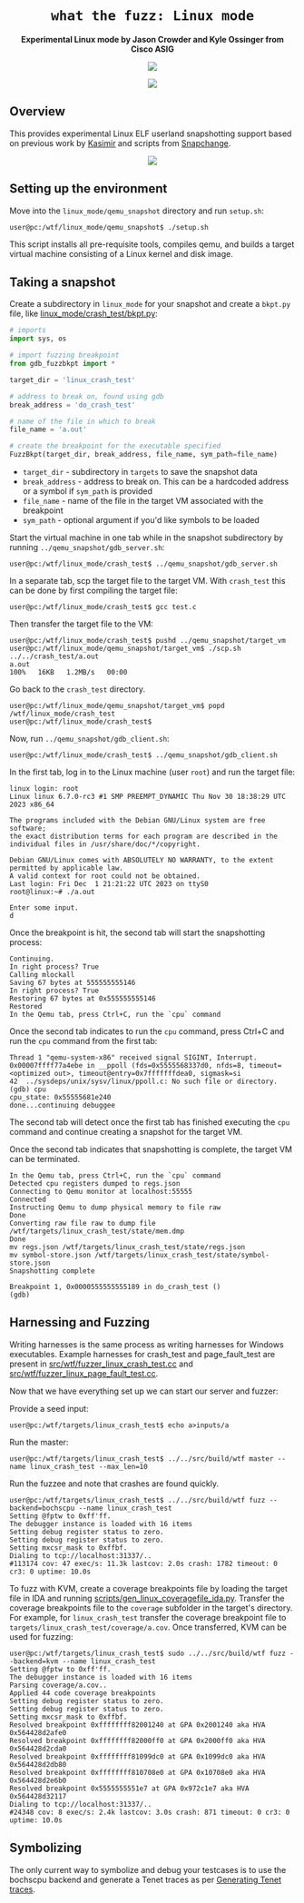<div align='center'>
  <h1><code>what the fuzz: Linux mode</code></h1>
  <p>
    <strong>Experimental Linux mode by Jason Crowder and Kyle Ossinger from Cisco ASIG</strong>
  </p>
  <p>
    <img src='https://github.com/0vercl0k/wtf/workflows/Builds/badge.svg'/>
  </p>
  <p>
    <img src='../pics/wtf-linux.gif'/>
  </p>
</div>

## Overview

This provides experimental Linux ELF userland snapshotting support based on previous work by [Kasimir](https://github.com/0vercl0k/wtf/pull/102) and scripts from [Snapchange](https://github.com/awslabs/snapchange/tree/main/qemu_snapshot).

<p align='center'>
<img src='../pics/wtf-linux-snapshot.webp'>
</p>

## Setting up the environment

Move into the `linux_mode/qemu_snapshot` directory and run `setup.sh`:

```console
user@pc:/wtf/linux_mode/qemu_snapshot$ ./setup.sh
```

This script installs all pre-requisite tools, compiles qemu, and builds a target virtual machine consisting of a Linux kernel and disk image.

## Taking a snapshot

Create a subdirectory in `linux_mode` for your snapshot and create a `bkpt.py` file, like [linux_mode/crash_test/bkpt.py](crash_test/bkpt.py):

```py
# imports
import sys, os

# import fuzzing breakpoint
from gdb_fuzzbkpt import *

target_dir = 'linux_crash_test'

# address to break on, found using gdb
break_address = 'do_crash_test'

# name of the file in which to break
file_name = 'a.out'

# create the breakpoint for the executable specified
FuzzBkpt(target_dir, break_address, file_name, sym_path=file_name)
```

* `target_dir` - subdirectory in `targets` to save the snapshot data
* `break_address` - address to break on. This can be a hardcoded address or a symbol if `sym_path` is provided
* `file_name` - name of the file in the target VM associated with the breakpoint
* `sym_path` - optional argument if you'd like symbols to be loaded

Start the virtual machine in one tab while in the snapshot subdirectory by running `../qemu_snapshot/gdb_server.sh`:

```console
user@pc:/wtf/linux_mode/crash_test$ ../qemu_snapshot/gdb_server.sh
```

In a separate tab, scp the target file to the target VM. With `crash_test` this can be done by first compiling the target file:

```console
user@pc:/wtf/linux_mode/crash_test$ gcc test.c
```

Then transfer the target file to the VM:

```console
user@pc:/wtf/linux_mode/crash_test$ pushd ../qemu_snapshot/target_vm
user@pc:/wtf/linux_mode/qemu_snapshot/target_vm$ ./scp.sh ../../crash_test/a.out
a.out                                                                                     100%   16KB   1.2MB/s   00:00
```

Go back to the `crash_test` directory.

```console
user@pc:/wtf/linux_mode/qemu_snapshot/target_vm$ popd
/wtf/linux_mode/crash_test
user@pc:/wtf/linux_mode/crash_test$
```

Now, run `../qemu_snapshot/gdb_client.sh`:

```console
user@pc:/wtf/linux_mode/crash_test$ ../qemu_snapshot/gdb_client.sh 
```

In the first tab, log in to the Linux machine (user `root`) and run the target file:

```console
linux login: root
Linux linux 6.7.0-rc3 #1 SMP PREEMPT_DYNAMIC Thu Nov 30 18:38:29 UTC 2023 x86_64

The programs included with the Debian GNU/Linux system are free software;
the exact distribution terms for each program are described in the
individual files in /usr/share/doc/*/copyright.

Debian GNU/Linux comes with ABSOLUTELY NO WARRANTY, to the extent
permitted by applicable law.
A valid context for root could not be obtained.
Last login: Fri Dec  1 21:21:22 UTC 2023 on ttyS0
root@linux:~# ./a.out

Enter some input.
d
```

Once the breakpoint is hit, the second tab will start the snapshotting process:

```console
Continuing.
In right process? True
Calling mlockall
Saving 67 bytes at 555555555146
In right process? True
Restoring 67 bytes at 0x555555555146
Restored
In the Qemu tab, press Ctrl+C, run the `cpu` command
```

Once the second tab indicates to run the `cpu` command, press Ctrl+C and run the `cpu` command from the first tab:

```console
Thread 1 "qemu-system-x86" received signal SIGINT, Interrupt.
0x00007ffff77a4ebe in __ppoll (fds=0x5555568337d0, nfds=8, timeout=<optimized out>, timeout@entry=0x7fffffffdea0, sigmask=si
42	../sysdeps/unix/sysv/linux/ppoll.c: No such file or directory.
(gdb) cpu
cpu_state: 0x55555681e240
done...continuing debuggee
```

The second tab will detect once the first tab has finished executing the `cpu` command and continue creating a snapshot for the target VM.

Once the second tab indicates that snapshotting is complete, the target VM can be terminated.

```console
In the Qemu tab, press Ctrl+C, run the `cpu` command
Detected cpu registers dumped to regs.json
Connecting to Qemu monitor at localhost:55555
Connected
Instructing Qemu to dump physical memory to file raw
Done
Converting raw file raw to dump file /wtf/targets/linux_crash_test/state/mem.dmp
Done
mv regs.json /wtf/targets/linux_crash_test/state/regs.json
mv symbol-store.json /wtf/targets/linux_crash_test/state/symbol-store.json
Snapshotting complete

Breakpoint 1, 0x0000555555555189 in do_crash_test ()
(gdb)
```

## Harnessing and Fuzzing 

Writing harnesses is the same process as writing harnesses for Windows executables. Example harnesses for crash_test and page_fault_test are present in [src/wtf/fuzzer_linux_crash_test.cc](../src/wtf/fuzzer_linux_crash_test.cc) and [src/wtf/fuzzer_linux_page_fault_test.cc](../src/wtf/fuzzer_linux_page_fault_test.cc).

Now that we have everything set up we can start our server and fuzzer:

Provide a seed input:

```console
user@pc:/wtf/targets/linux_crash_test$ echo a>inputs/a
```

Run the master:

```console
user@pc:/wtf/targets/linux_crash_test$ ../../src/build/wtf master --name linux_crash_test --max_len=10
```

Run the fuzzee and note that crashes are found quickly.

```console
user@pc:/wtf/targets/linux_crash_test$ ../../src/build/wtf fuzz --backend=bochscpu --name linux_crash_test
Setting @fptw to 0xff'ff.
The debugger instance is loaded with 16 items
Setting debug register status to zero.
Setting debug register status to zero.
Setting mxcsr_mask to 0xffbf.
Dialing to tcp://localhost:31337/..
#113174 cov: 47 exec/s: 11.3k lastcov: 2.0s crash: 1782 timeout: 0 cr3: 0 uptime: 10.0s
```

To fuzz with KVM, create a coverage breakpoints file by loading the target file in IDA and running [scripts/gen_linux_coveragefile_ida.py](../scripts/gen_linux_coveragefile_ida.py). Transfer the coverage breakpoints file to the `coverage` subfolder in the target's directory. For example, for `linux_crash_test` transfer the coverage breakpoint file to `targets/linux_crash_test/coverage/a.cov`. Once transferred, KVM can be used for fuzzing:

```console
user@pc:/wtf/targets/linux_crash_test$ sudo ../../src/build/wtf fuzz --backend=kvm --name linux_crash_test
Setting @fptw to 0xff'ff.
The debugger instance is loaded with 16 items
Parsing coverage/a.cov..
Applied 44 code coverage breakpoints
Setting debug register status to zero.
Setting debug register status to zero.
Setting mxcsr_mask to 0xffbf.
Resolved breakpoint 0xffffffff82001240 at GPA 0x2001240 aka HVA 0x564428d2afe0
Resolved breakpoint 0xffffffff82000ff0 at GPA 0x2000ff0 aka HVA 0x564428d2cda0
Resolved breakpoint 0xffffffff81099dc0 at GPA 0x1099dc0 aka HVA 0x564428d2db80
Resolved breakpoint 0xffffffff810708e0 at GPA 0x10708e0 aka HVA 0x564428d2e6b0
Resolved breakpoint 0x5555555551e7 at GPA 0x972c1e7 aka HVA 0x564428d32117
Dialing to tcp://localhost:31337/..
#24348 cov: 8 exec/s: 2.4k lastcov: 3.0s crash: 871 timeout: 0 cr3: 0 uptime: 10.0s
```

## Symbolizing

The only current way to symbolize and debug your testcases is to use the bochscpu backend and generate a Tenet traces as per [Generating Tenet traces](https://github.com/0vercl0k/wtf?tab=readme-ov-file#generating-tenet-traces).
